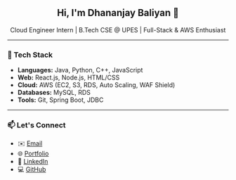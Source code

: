 

<h2 align="center">Hi, I'm Dhananjay Baliyan 👋</h2>
<p align="center">Cloud Engineer Intern | B.Tech CSE @ UPES | Full-Stack & AWS Enthusiast</p>

---

### 🚀 Tech Stack
- **Languages:** Java, Python, C++, JavaScript  
- **Web:** React.js, Node.js, HTML/CSS  
- **Cloud:** AWS (EC2, S3, RDS, Auto Scaling, WAF Shield)  
- **Databases:** MySQL, RDS  
- **Tools:** Git, Spring Boot, JDBC
---

### 📫 Let's Connect
- ✉️ [Email](mailto:dhananjaybaliyan0804@gmail.com)
- 🌐 [Portfolio](https://dhananjaybaliyan.github.io/Portfolio/)
- 💼 [LinkedIn](https://www.linkedin.com/in/dhananjay-baliyan-570b95310/)
- 💻 [GitHub](https://github.com/DhananjayBaliyan)
